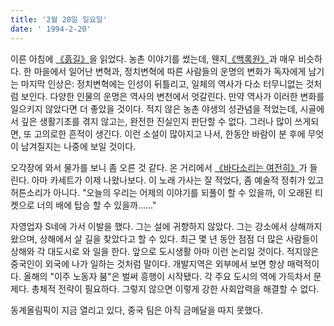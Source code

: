 ```yaml
---
title: '2월 20일 일요일'
date: ' 1994-2-20'
---
```

이른 아침에 [《흙길》](https://book.douban.com/subject/5360707/)을 읽었다. 농촌 이야기를 썼는데, 웬지[《백록원》](https://book.douban.com/subject/1085799/)과 매우 비슷하다. 한 마을에서 일어난 변혁과, 정치변혁에 따른 사람들의 운명의 변화가 독자에게 남기는 마지막 인상은: 정치변혁에는 인성이 뒤틀리고, 일체의 역사가 다소 터무니없는 것처럼 보인다. 다양한 인물의 운명은 역사의 변천에서 엇갈린다. 만약 역사가 이러한 변화를 일으키지 않았다면 더 좋았을 것이다. 적지 않은 농촌 야생의 성관념을 적었는데, 시골에서 깊은 생활기초를 겪지 않고는, 완전한 진실인지 판단할 수 없다. 그러나 많이 쓰게되면, 또 고의로한 흔적이 생긴다. 이런 소설이 많아지고 나서, 한동안 바람이 분 후에 무엇이 남겨질지는 나중에 보일 것이다.

오각장에 와서 물가를 보니 좀 오른 것 같다. 온 거리에서 [《바다소리는 여전히》](https://youtu.be/S8XyCNtqucg)가 들린다. 아마 카세트가 이제 나왔나보다. 이 노래 가사는 잘 적었다, 좀 예술적 정취가 있고 허튼소리가 아니다. "오늘의 우리는 어제의 이야기를 되풀이 할 수 있을까, 이 오래된 티켓으로 너의 배에 탑승 할 수 있을까......"

자영업자 S네에 가서 이발을 했다. 그는 설에 귀향하지 않았다. 그는 강소에서 상해까지 왔으며, 상해에서 살 길을 찾았다고 할 수 있다. 최근 몇 년 동안 점점 더 많은 사람들이 상해와 각 대도시로 와 일을 한다. 앞으로 도시생활 아마 이런 논리일 것이다. 적지않은 중국인이 외국에 나가 일하는 것처럼 말이다. 개발지역은 외부에서 보면 항상 매력적이다. 올해의 "이주 노동자 붐"은 벌써 흥행이 시작됐다. 각 주요 도시의 역에 가득차서 문제다. 총체적 전략이 필요하다. 그렇지 않으면 이렇게 강한 사회압력을 해결할 수 없다.

동계올림픽이 지금 열리고 있다, 중국 팀은 아직 금메달을 따지 못했다.

